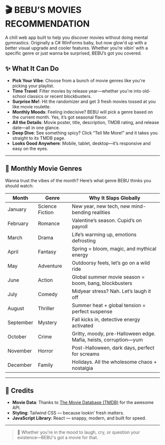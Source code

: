 # 🎬 BEBU’S MOVIES RECOMMENDATION

A chill web app built to help you discover movies without doing mental gymnastics. Originally a C# WinForms baby, but now glow'd up with a better visual upgrade and cooler features. Whether you’re vibin’ with a specific genre or just wanna be surprised, BEBU’s got you covered.

## ✨ What It Can Do

- **Pick Your Vibe**: Choose from a bunch of movie genres like you're picking your playlist.
- **Time Travel**: Filter movies by release year—whether you're into old-school classics or recent blockbusters.
- **Surprise Me!**: Hit the randomizer and get 3 fresh movies tossed at you like movie roulette.
- **Monthly Moods**: Feeling indecisive? BEBU will pick a genre based on the current month. Yes, it’s got seasonal flavor.
- **All the Details**: Movie poster, title, description, TMDB rating, and release date—all in one glance.
- **Deep Dive**: See something spicy? Click “Tell Me More!” and it takes you straight to its TMDB page.
- **Looks Good Anywhere**: Mobile, tablet, desktop—it’s responsive and easy on the eyes.

---

## 📅 Monthly Movie Genres

Wanna trust the vibes of the month? Here’s what genre BEBU thinks you should watch:

| Month      | Genre            | Why It Slaps Globally                                             |
|------------|------------------|-------------------------------------------------------------------|
| January    | Science Fiction  | New year, new tech, new mind-bending realities
| February   | Romance          | Valentine’s season. Cupid’s on payroll
| March      | Drama            | Life’s warming up, emotions defrosting
| April      | Fantasy          | Spring = bloom, magic, and mythical energy
| May        | Adventure        | Outdoorsy feels, let’s go on a wild ride
| June       | Action           | Global summer movie season = boom, bang, blockbusters
| July       | Comedy           | Midyear stress? Nah. Let’s laugh it off
| August     | Thriller         | Summer heat + global tension = perfect suspense
| September  | Mystery          | Fall kicks in, detective energy activated
| October    | Crime            | Gritty, moody, pre-Halloween edge. Mafia, heists, corruption—yum
| November   | Horror           | Post-Halloween, dark days, perfect for screams
| December   | Family           | Holidays. All the wholesome chaos + nostalgia

---

## 🤝 Credits

- **Movie Data**: Thanks to [The Movie Database (TMDB)](https://www.themoviedb.org/) for the awesome API.
- **Styling**: Tailwind CSS — because lookin’ fresh matters.
- **JavaScript Library**: React — snappy, modern, and built for speed.

---

> 🍿 Whether you're in the mood to laugh, cry, or question your existence—BEBU's got a movie for that.

